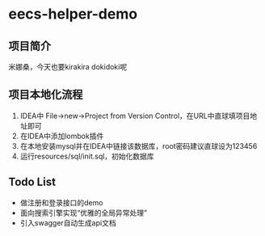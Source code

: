 # eecs-helper-demo

## 项目简介
米娜桑，今天也要kirakira dokidoki呢

## 项目本地化流程
1. IDEA中 File->new->Project from Version Control，在URL中直球填项目地址即可
2. 在IDEA中添加lombok插件
3. 在本地安装mysql并在IDEA中链接该数据库，root密码建议直球设为123456
4. 运行resources/sql/init.sql，初始化数据库


## Todo List
- 做注册和登录接口的demo
- 面向搜索引擎实现“优雅的全局异常处理”
- 引入swagger自动生成api文档